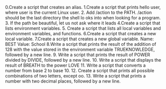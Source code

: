  0.Create a script that creates an alias. 
1.Create a script that prints  hello user, where user is the current Linux
 user.
 2. Add /action to the  PATH. /action should be the last directory the shell lo
oks into when looking for a program.
 3. If the path be beautiful, let us not ask where it leads
 4.Create a script that lists environment variables.
5. Create a script that lists all local variables and environment variables, and functions.
 6.Create a script that creates a new local variable.
 7.Create a script that creates a new global variable. Name: BEST Value: School
8.Write a script that prints the result of the addition of 128 with the value stored in the environment variable TRUEKNOWLEDGE, 
followed by a new line. 9. Write a script that prints the result of POWER divided by DIVIDE, followed by a new line. 10. Write 
a script that displays the result of BREATH to the power LOVE 11. Write a script that converts a number from base 2 to base 10. 
12. Create a script that prints all possible combinations of two letters, except oo. 13. Write a script that prints a number 
with two decimal places, followed by a new line.
